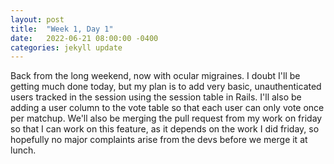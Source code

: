 ```yaml
---
layout: post
title:  "Week 1, Day 1"
date:   2022-06-21 08:00:00 -0400
categories: jekyll update
---
```


Back from the long weekend, now with ocular migraines. I doubt I'll be getting much done today, but my plan is to add very basic, unauthenticated users tracked in the session using the session table in Rails. I'll also be adding a user column to the vote table so that each user can only vote once per matchup. We'll also be merging the pull request from my work on friday so that I can work on this feature, as it depends on the work I did friday, so hopefully no major complaints arise from the devs before we merge it at lunch.
